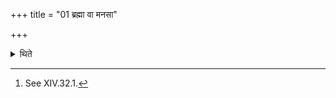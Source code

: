 +++
title = "01 ब्रह्मा वा मनसा"

+++

<details><summary>थिते</summary>

1. Or the Brahman should remain seated while meditating (on these sacred utterances).[^1]  

[^1]: See XIV.32.1. 
</details>
